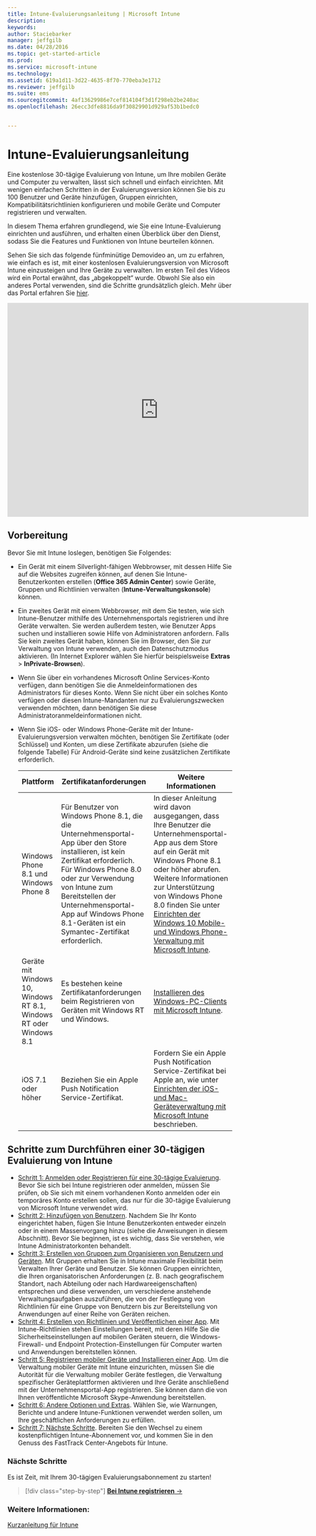 ```yaml
---
title: Intune-Evaluierungsanleitung | Microsoft Intune
description: 
keywords: 
author: Staciebarker
manager: jeffgilb
ms.date: 04/28/2016
ms.topic: get-started-article
ms.prod: 
ms.service: microsoft-intune
ms.technology: 
ms.assetid: 619a1d11-3d22-4635-8f70-770eba3e1712
ms.reviewer: jeffgilb
ms.suite: ems
ms.sourcegitcommit: 4af13629986e7cef814104f3d1f298eb2be240ac
ms.openlocfilehash: 26ecc3dfe8816da9f30829901d929af53b1bedc0


---
```


# Intune-Evaluierungsanleitung
Eine kostenlose 30-tägige Evaluierung von Intune, um Ihre mobilen Geräte und Computer zu verwalten, lässt sich schnell und einfach einrichten. Mit wenigen einfachen Schritten in der Evaluierungsversion können Sie bis zu 100 Benutzer und Geräte hinzufügen, Gruppen einrichten, Kompatibilitätsrichtlinien konfigurieren und mobile Geräte und Computer registrieren und verwalten.

In diesem Thema erfahren grundlegend, wie Sie eine Intune-Evaluierung einrichten und ausführen, und erhalten einen Überblick über den Dienst, sodass Sie die Features und Funktionen von Intune beurteilen können.

Sehen Sie sich das folgende fünfminütige Demovideo an, um zu erfahren, wie einfach es ist, mit einer kostenlosen Evaluierungsversion von Microsoft Intune einzusteigen und Ihre Geräte zu verwalten. Im ersten Teil des Videos wird ein Portal erwähnt, das „abgekoppelt“ wurde. Obwohl Sie also ein anderes Portal verwenden, sind die Schritte grundsätzlich gleich. Mehr über das Portal erfahren Sie [hier](https://docs.microsoft.com/intune/deploy-use/account-portal-merged-with-Office-365).

<iframe width="675" height="480" src="https://www.youtube.com/embed/ltcZvm4VOFU" frameborder="0" allowfullscreen></iframe>

## Vorbereitung
Bevor Sie mit Intune loslegen, benötigen Sie Folgendes:

-   Ein Gerät mit einem Silverlight-fähigen Webbrowser, mit dessen Hilfe Sie auf die Websites zugreifen können, auf denen Sie Intune-Benutzerkonten erstellen (**Office 365 Admin Center**) sowie Geräte, Gruppen und Richtlinien verwalten (**Intune-Verwaltungskonsole**) können.

-   Ein zweites Gerät mit einem Webbrowser, mit dem Sie testen, wie sich Intune-Benutzer mithilfe des Unternehmensportals registrieren und ihre Geräte verwalten. Sie werden außerdem testen, wie Benutzer Apps suchen und installieren sowie Hilfe von Administratoren anfordern. Falls Sie kein zweites Gerät haben, können Sie im Browser, den Sie zur Verwaltung von Intune verwenden, auch den Datenschutzmodus aktivieren. (In Internet Explorer wählen Sie hierfür beispielsweise **Extras** &gt; **InPrivate-Browsen**).

-   Wenn Sie über ein vorhandenes Microsoft Online Services-Konto verfügen, dann benötigen Sie die Anmeldeinformationen des Administrators für dieses Konto. Wenn Sie nicht über ein solches Konto verfügen oder diesen Intune-Mandanten nur zu Evaluierungszwecken verwenden möchten, dann benötigen Sie diese Administratoranmeldeinformationen nicht.

-   Wenn Sie iOS- oder Windows Phone-Geräte mit der Intune-Evaluierungsversion verwalten möchten, benötigen Sie Zertifikate (oder Schlüssel) und Konten, um diese Zertifikate abzurufen (siehe die folgende Tabelle) Für Android-Geräte sind keine zusätzlichen Zertifikate erforderlich.

    |Plattform|Zertifikatanforderungen|Weitere Informationen|
    |------------|----------------------------|--------------------|
    |Windows Phone 8.1 und Windows Phone 8 |Für Benutzer von Windows Phone 8.1, die die Unternehmensportal-App über den Store installieren, ist kein Zertifikat erforderlich. Für Windows Phone 8.0 oder zur Verwendung von Intune zum Bereitstellen der Unternehmensportal-App auf Windows Phone 8.1-Geräten ist ein Symantec-Zertifikat erforderlich.|In dieser Anleitung wird davon ausgegangen, dass Ihre Benutzer die Unternehmensportal-App aus dem Store auf ein Gerät mit Windows Phone 8.1 oder höher abrufen. Weitere Informationen zur Unterstützung von Windows Phone 8.0 finden Sie unter [Einrichten der Windows 10 Mobile- und Windows Phone-Verwaltung mit Microsoft Intune](/Intune/Deploy-Use/set-up-windows-phone-management-with-microsoft-intune).|
    |Geräte mit Windows 10, Windows RT 8.1, Windows RT oder Windows 8.1|Es bestehen keine Zertifikatanforderungen beim Registrieren von Geräten mit Windows RT und Windows.|[Installieren des Windows-PC-Clients mit Microsoft Intune](/Intune/Deploy-Use/install-the-windows-pc-client-with-microsoft-intune).|
    |iOS 7.1 oder höher|Beziehen Sie ein Apple Push Notification Service-Zertifikat.|Fordern Sie ein Apple Push Notification Service-Zertifikat bei Apple an, wie unter [Einrichten der iOS- und Mac-Geräteverwaltung mit Microsoft Intune](/Intune/Deploy-Use/set-up-ios-and-mac-management-with-microsoft-intune) beschrieben.|

## Schritte zum Durchführen einer 30-tägigen Evaluierung von Intune
- [Schritt 1: Anmelden oder Registrieren für eine 30-tägige Evaluierung](get-started-with-a-30-day-trial-of-microsoft-intune-step-1.md). Bevor Sie sich bei Intune registrieren oder anmelden, müssen Sie prüfen, ob Sie sich mit einem vorhandenen Konto anmelden oder ein temporäres Konto erstellen sollen, das nur für die 30-tägige Evaluierung von Microsoft Intune verwendet wird.
- [Schritt 2: Hinzufügen von Benutzern](get-started-with-a-30-day-trial-of-microsoft-intune-step-2.md). Nachdem Sie Ihr Konto eingerichtet haben, fügen Sie Intune Benutzerkonten entweder einzeln oder in einem Massenvorgang hinzu (siehe die Anweisungen in diesem Abschnitt). Bevor Sie beginnen, ist es wichtig, dass Sie verstehen, wie Intune Administratorkonten behandelt.
- [Schritt 3: Erstellen von Gruppen zum Organisieren von Benutzern und Geräten](get-started-with-a-30-day-trial-of-microsoft-intune-step-3.md). Mit Gruppen erhalten Sie in Intune maximale Flexibilität beim Verwalten Ihrer Geräte und Benutzer. Sie können Gruppen einrichten, die Ihren organisatorischen Anforderungen (z. B. nach geografischem Standort, nach Abteilung oder nach Hardwareeigenschaften) entsprechen und diese verwenden, um verschiedene anstehende Verwaltungsaufgaben auszuführen, die von der Festlegung von Richtlinien für eine Gruppe von Benutzern bis zur Bereitstellung von Anwendungen auf einer Reihe von Geräten reichen.
- [Schritt 4: Erstellen von Richtlinien und Veröffentlichen einer App](get-started-with-a-30-day-trial-of-microsoft-intune-step-4.md). Mit Intune-Richtlinien stehen Einstellungen bereit, mit deren Hilfe Sie die Sicherheitseinstellungen auf mobilen Geräten steuern, die Windows-Firewall- und Endpoint Protection-Einstellungen für Computer warten und Anwendungen bereitstellen können.
- [Schritt 5: Registrieren mobiler Geräte und Installieren einer App](get-started-with-a-30-day-trial-of-microsoft-intune-step-5.md). Um die Verwaltung mobiler Geräte mit Intune einzurichten, müssen Sie die Autorität für die Verwaltung mobiler Geräte festlegen, die Verwaltung spezifischer Geräteplattformen aktivieren und Ihre Geräte anschließend mit der Unternehmensportal-App registrieren. Sie können dann die von Ihnen veröffentlichte Microsoft Skype-Anwendung bereitstellen.
- [Schritt 6: Andere Optionen und Extras](get-started-with-a-30-day-trial-of-microsoft-intune-step-6.md). Wählen Sie, wie Warnungen, Berichte und andere Intune-Funktionen verwendet werden sollen, um Ihre geschäftlichen Anforderungen zu erfüllen.
- [Schritt 7: Nächste Schritte](get-started-with-a-30-day-trial-of-microsoft-intune-step-7.md). Bereiten Sie den Wechsel zu einem kostenpflichtigen Intune-Abonnement vor, und kommen Sie in den Genuss des FastTrack Center-Angebots für Intune.


### Nächste Schritte
Es ist Zeit, mit Ihrem 30-tägigen Evaluierungsabonnement zu starten!

>[!div class="step-by-step"]
[**Bei Intune registrieren** &rarr;](.\get-started-with-a-30-day-trial-of-microsoft-intune-step-1.md)

### Weitere Informationen:
[Kurzanleitung für Intune](/intune/get-started/start-with-a-paid-subscription-to-microsoft-intune)



<!--HONumber=Jun16_HO4-->


